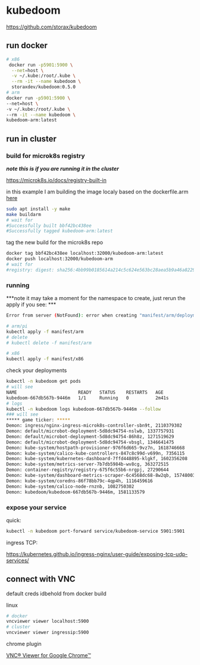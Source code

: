 # kubedoom

https://github.com/storax/kubedoom

## run docker

```bash
# x86
 docker run -p5901:5900 \
  --net=host \
  -v ~/.kube:/root/.kube \
  --rm -it --name kubedoom \
  storaxdev/kubedoom:0.5.0
# arm
docker run -p5901:5900 \
--net=host \
-v ~/.kube:/root/.kube \
--rm -it --name kubedoom \
kubedoom-arm:latest
```
## run in cluster

### build for microk8s registry

***note this is if you are running it in the cluster***

https://microk8s.io/docs/registry-built-in

in this example I am building the image localy based on the dockerfile.arm [here](https://github.com/vinnie357/kubedoom)

```bash
sudo apt install -y make
make buildarm
# wait for
#Successfully built bbf42bc438ee
#Successfully tagged kubedoom-arm:latest
```

tag the new build for the microk8s repo

```bash
docker tag bbf42bc438ee localhost:32000/kubedoom-arm:latest
docker push localhost:32000/kubedoom-arm
# wait for
#registry: digest: sha256:4bb99b0185614a214c5c624e563bc28aea5b9a46a82297de65d22a3ecdba27ff size: 2419
```

### running

***note it may take a moment for the namespace to create, just rerun the apply if you see: ***
```bash
Error from server (NotFound): error when creating "manifest/arm/deployment.yaml": namespaces "kubedoom" not found
```

```bash
# arm/pi
kubectl apply -f manifest/arm
# delete
# kubectl delete -f manifest/arm

# x86
kubectl apply -f manifest/x86

```

check your deployments

```bash
kubectl -n kubedoom get pods
# will see
NAME                       READY   STATUS    RESTARTS   AGE
kubedoom-667db567b-9446m   1/1     Running   0          2m41s
# logs
kubectl -n kubedoom logs kubedoom-667db567b-9446m --follow
### will see
***** game ticker: *****
Demon: ingress/nginx-ingress-microk8s-controller-sbn9t, 2110379302
Demon: default/microbot-deployment-5d8dc94754-nslwb, 1337757931
Demon: default/microbot-deployment-5d8dc94754-86h8z, 1271519629
Demon: default/microbot-deployment-5d8dc94754-vbsgl, 1346641475
Demon: kube-system/hostpath-provisioner-976f6d665-9vz7n, 1618746668
Demon: kube-system/calico-kube-controllers-847c8c99d-v699n, 7356115
Demon: kube-system/kubernetes-dashboard-7ffd448895-klgkf, 1602356208
Demon: kube-system/metrics-server-7b7db5984b-wv8cg, 363272515
Demon: container-registry/registry-675f6c55b6-nrgpj, 27290644
Demon: kube-system/dashboard-metrics-scraper-6c4568dc68-8w2qb, 1574800343
Demon: kube-system/coredns-86f78bb79c-4qp4h, 1116459616
Demon: kube-system/calico-node-rnznb, 1082750302
Demon: kubedoom/kubedoom-667db567b-9446m, 1581133579
```

### expose your service

quick:

```bash
kubectl -n kubedoom port-forward service/kubedoom-service 5901:5901
```
ingress TCP:

https://kubernetes.github.io/ingress-nginx/user-guide/exposing-tcp-udp-services/


## connect with VNC

default creds idbehold from docker build

linux

```bash
# docker
vncviewer viewer localhost:5900
# cluster
vncviewer viewer ingressip:5900
```

chrome plugin

[VNC® Viewer for Google Chrome™](https://chrome.google.com/webstore/detail/vnc%C2%AE-viewer-for-google-ch/iabmpiboiopbgfabjmgeedhcmjenhbla/related?hl=en)
